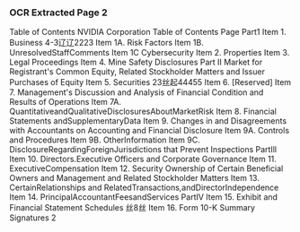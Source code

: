 ### OCR Extracted Page 2

Table of Contents
NVIDIA Corporation
Table of Contents
Page
Part1
Item 1.
Business
4-3辽辽2223
Item 1A.
Risk Factors
Item 1B.
UnresolvedStaffComments
Item 1C
Cybersecurity
Item 2.
Properties
Item 3.
Legal Proceedings
Item 4.
Mine Safety Disclosures
Part II
Market for Registrant's Common Equity, Related Stockholder Matters and Issuer Purchases of Equity
Item 5.
Securities
23丝起44455
Item 6.
[Reserved]
Item 7.
Management's Discussion and Analysis of Financial Condition and Results of Operations
Item 7A.
QuantitativeandQualitativeDisclosuresAboutMarketRisk
Item 8.
Financial Statements andSupplementaryData
Item 9.
Changes in and Disagreements with Accountants on Accounting and Financial Disclosure
Item 9A.
Controls and Procedures
Item 9B.
OtherInformation
Item 9C.
DisclosureRegardingForeignJurisdictions that Prevent Inspections
PartIll
Item 10.
Directors.Executive Officers and Corporate Governance
Item 11.
ExecutiveCompensation
Item 12.
Security Ownership of Certain Beneficial Owners and Management and Related Stockholder Matters
Item 13.
CertainRelationships and RelatedTransactions,andDirectorIndependence
Item 14.
PrincipalAccountantFeesandServices
PartIV
Item 15.
Exhibit and Financial Statement Schedules
丝8丝
Item 16.
Form 10-K Summary
Signatures
2